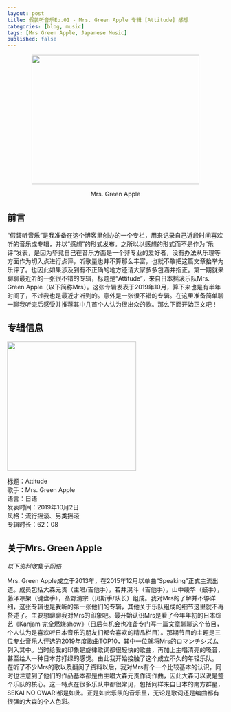 ```yaml
---
layout: post
title: 假装听音乐Ep.01 - Mrs. Green Apple 专辑 [Attitude] 感想
categories: [blog, music]
tags: [Mrs Green Apple, Japanese Music]
published: false
---
```


<div align=center><img src="https://img3.doubanio.com/img/musician/large/36593.jpg" width="390" height="300"></div>

<p align="center">Mrs. Green Apple</p>

## 前言

“假装听音乐”是我准备在这个博客里创办的一个专栏，用来记录自己近段时间喜欢听的音乐或专辑，并以“感想”的形式发布。之所以以感想的形式而不是作为“乐评”发表，是因为毕竟自己在音乐方面是一个非专业的爱好者，没有办法从乐理等方面作为切入点进行点评，听歌量也并不算那么丰富，也就不敢把这篇文章抬举为乐评了。也因此如果涉及到有不正确的地方还请大家多多包涵并指正。第一期就来聊聊最近听的一张很不错的专辑，标题是“Attitude”，来自日本摇滚乐队Mrs. Green Apple（以下简称Mrs）。这张专辑发表于2019年10月，算下来也是有半年时间了，不过我也是最近才听到的。意外是一张很不错的专辑。在这里准备简单聊一聊我听完后感受并推荐其中几首个人认为很出众的歌。那么下面开始正文吧！

## 专辑信息

<img src="/images/attitude.png" width="300" height="300">

标题：Attitude  
歌手：Mrs. Green Apple  
语言：日语  
发表时间：2019年10月2日  
风格：流行摇滚、另类摇滚  
专辑时长：62：08  

## 关于Mrs. Green Apple

*以下资料收集于网络*  

Mrs. Green Apple成立于2013年，在2015年12月以单曲“Speaking”正式主流出道。成员包括大森元贵（主唱/吉他手），若井滉斗（吉他手），山中绫华（鼓手），藤泽凉架（键盘手），髙野清宗（贝斯手/队长）组成。我对Mrs的了解并不够详细，这张专辑也是我听的第一张他们的专辑，其他关于乐队组成的细节这里就不再赘述了。主要想聊聊我对Mrs的印象吧。最开始认识Mrs是看了今年年初的日本综艺《Kanjam 完全燃烧show》（日后有机会也准备专门写一篇文章聊聊这个节目，个人认为是喜欢听日本音乐的朋友们都会喜欢的精品栏目）。那期节目的主题是三位专业音乐人评选的2019年度歌曲TOP10，其中一位就将Mrs的ロマンチシズム列入其中。当时给我的印象是旋律歌词都很轻快的歌曲，再加上主唱清亮的嗓音，甚至给人一种日本苏打绿的感觉。由此我开始接触了这个成立不久的年轻乐队。  
在听了不少Mrs的歌以及翻阅了资料以后，我对Mrs有个一个比较基本的认识，同时也注意到了他们的作品基本都是由主唱大森元贵作词作曲，因此大森可以说是整个乐队的核心。这一特点在很多乐队中都很常见，包括同样来自日本的南方群星，SEKAI NO OWARI都是如此。正是如此乐队的音乐里，无论是歌词还是编曲都有很强的大森的个人色彩。
